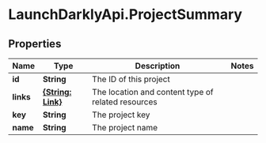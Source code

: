 # LaunchDarklyApi.ProjectSummary

## Properties

Name | Type | Description | Notes
------------ | ------------- | ------------- | -------------
**id** | **String** | The ID of this project | 
**links** | [**{String: Link}**](Link.md) | The location and content type of related resources | 
**key** | **String** | The project key | 
**name** | **String** | The project name | 


